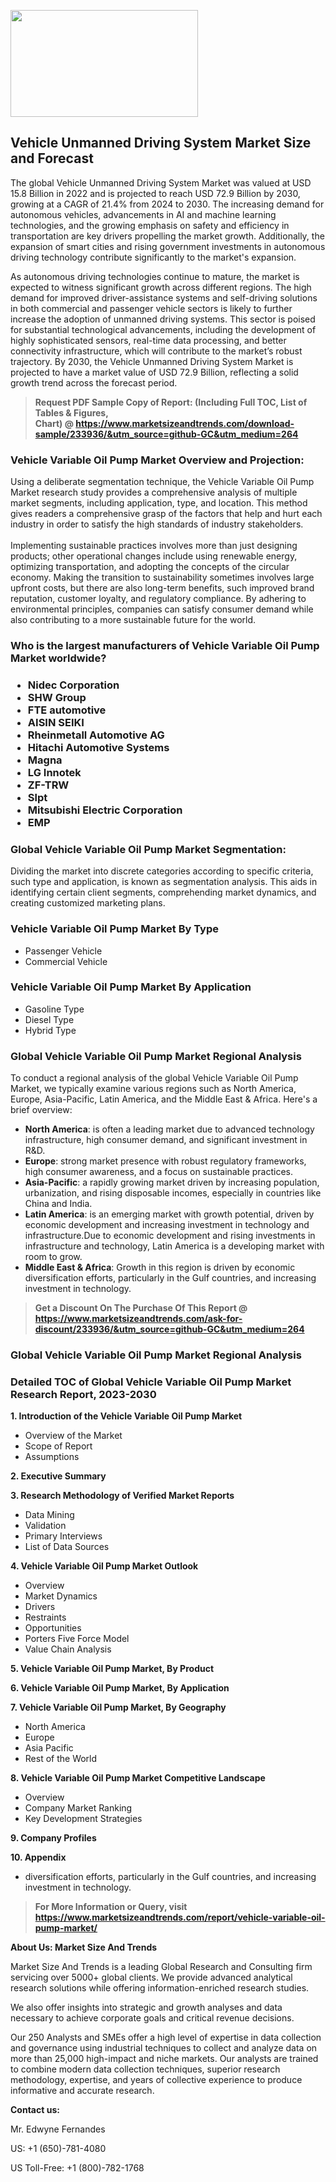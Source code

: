 <p><img class="alignnone size-medium wp-image-20088" src="https://ffe5etoiles.com/wp-content/uploads/2024/12/MST1-300x171.png" alt="" width="300" height="171" /></p><h2>Vehicle Unmanned Driving System Market Size and Forecast</h2><p>The global Vehicle Unmanned Driving System Market was valued at USD 15.8 Billion in 2022 and is projected to reach USD 72.9 Billion by 2030, growing at a CAGR of 21.4% from 2024 to 2030. The increasing demand for autonomous vehicles, advancements in AI and machine learning technologies, and the growing emphasis on safety and efficiency in transportation are key drivers propelling the market growth. Additionally, the expansion of smart cities and rising government investments in autonomous driving technology contribute significantly to the market's expansion.</p><p>As autonomous driving technologies continue to mature, the market is expected to witness significant growth across different regions. The high demand for improved driver-assistance systems and self-driving solutions in both commercial and passenger vehicle sectors is likely to further increase the adoption of unmanned driving systems. This sector is poised for substantial technological advancements, including the development of highly sophisticated sensors, real-time data processing, and better connectivity infrastructure, which will contribute to the market’s robust trajectory. By 2030, the Vehicle Unmanned Driving System Market is projected to have a market value of USD 72.9 Billion, reflecting a solid growth trend across the forecast period.</p></p><blockquote id="" class=""><strong>Request PDF Sample Copy of Report: (Including Full TOC, List of Tables &amp; Figures, Chart)&nbsp;@&nbsp;<strong><a href="https://www.marketsizeandtrends.com/download-sample/233936/&utm_source=github-GC&utm_medium=264" target="_blank">https://www.marketsizeandtrends.com/download-sample/233936/&utm_source=github-GC&utm_medium=264</a></strong></strong></blockquote><h3 id="" class="">Vehicle Variable Oil Pump Market&nbsp;Overview and Projection:</h3><p id="" class="">Using a deliberate segmentation technique, the Vehicle Variable Oil Pump Market research study provides a comprehensive analysis of multiple market segments, including application, type, and location. This method gives readers a comprehensive grasp of the factors that help and hurt each industry in order to satisfy the high standards of industry stakeholders. <br /> <br />Implementing sustainable practices involves more than just designing products; other operational changes include using renewable energy, optimizing transportation, and adopting the concepts of the circular economy. Making the transition to sustainability sometimes involves large upfront costs, but there are also long-term benefits, such improved brand reputation, customer loyalty, and regulatory compliance. By adhering to environmental principles, companies can satisfy consumer demand while also contributing to a more sustainable future for the world.</p><h3 id="" class="">Who is the largest manufacturers of&nbsp;Vehicle Variable Oil Pump Market worldwide?</h3><h3 class=""><p><ul><li>Nidec Corporation </li><li> SHW Group </li><li> FTE automotive </li><li> AISIN SEIKI </li><li> Rheinmetall Automotive AG </li><li> Hitachi Automotive Systems </li><li> Magna </li><li> LG Innotek </li><li> ZF-TRW </li><li> Slpt </li><li> Mitsubishi Electric Corporation </li><li> EMP</li></ul></p></h3><h3 id="" class="">Global&nbsp;Vehicle Variable Oil Pump Market Segmentation:</h3><p id="" class="">Dividing the market into discrete categories according to specific criteria, such type and application, is known as segmentation analysis. This aids in identifying certain client segments, comprehending market dynamics, and creating customized marketing plans.</p><h3 id="" class="">Vehicle Variable Oil Pump Market&nbsp;By Type</h3><p><p><ul><li>Passenger Vehicle</li><li> Commercial Vehicle</p></li></ul></p></p><h3 id="" class="">Vehicle Variable Oil Pump Market&nbsp;By Application</h3><p class=""><p><ul><li>Gasoline Type</li><li> Diesel Type</li><li> Hybrid Type</li></ul></p></p><h3 id="" class="">Global Vehicle Variable Oil Pump Market Regional Analysis</h3><p id="" class="">To conduct a regional analysis of the global Vehicle Variable Oil Pump Market, we typically examine various regions such as North America, Europe, Asia-Pacific, Latin America, and the Middle East &amp; Africa. Here's a brief overview:</p><ul><li><strong>North America</strong>: is often a leading market due to advanced technology infrastructure, high consumer demand, and significant investment in R&amp;D.</li><li><strong>Europe</strong>: strong market presence with robust regulatory frameworks, high consumer awareness, and a focus on sustainable practices.</li><li><strong>Asia-Pacific</strong>: a rapidly growing market driven by increasing population, urbanization, and rising disposable incomes, especially in countries like China and India.</li><li><strong>Latin America</strong>: is an emerging market with growth potential, driven by economic development and increasing investment in technology and infrastructure.Due to economic development and rising investments in infrastructure and technology, Latin America is a developing market with room to grow.</li><li><strong>Middle East &amp; Africa</strong>: Growth in this region is driven by economic diversification efforts, particularly in the Gulf countries, and increasing investment in technology.</li></ul><blockquote id="" class=""><strong>Get a Discount On The Purchase Of This Report @ <strong><a href="https://www.marketsizeandtrends.com/ask-for-discount/233936/&utm_source=github-GC&utm_medium=264" target="_blank">https://www.marketsizeandtrends.com/ask-for-discount/233936/&utm_source=github-GC&utm_medium=264</a></strong></strong></blockquote><h3 id="" class="">Global Vehicle Variable Oil Pump Market Regional Analysis</h3><h3 id="" class="">Detailed TOC of Global Vehicle Variable Oil Pump Market Research Report, 2023-2030</h3><p id="" class=""><strong>1. Introduction of the Vehicle Variable Oil Pump Market</strong></p><ul><li>Overview of the Market</li><li>Scope of Report</li><li>Assumptions</li></ul><p id="" class=""><strong>2. Executive Summary</strong></p><p id="" class=""><strong>3. Research Methodology of Verified Market Reports</strong></p><ul><li>Data Mining</li><li>Validation</li><li>Primary Interviews</li><li>List of Data Sources</li></ul><p id="" class=""><strong>4. Vehicle Variable Oil Pump Market Outlook</strong></p><ul><li>Overview</li><li>Market Dynamics</li><li>Drivers</li><li>Restraints</li><li>Opportunities</li><li>Porters Five Force Model</li><li>Value Chain Analysis</li></ul><p id="" class=""><strong>5. Vehicle Variable Oil Pump Market, By Product</strong></p><p id="" class=""><strong>6. Vehicle Variable Oil Pump Market, By Application</strong></p><p id="" class=""><strong>7. Vehicle Variable Oil Pump Market, By Geography</strong></p><ul><li>North America</li><li>Europe</li><li>Asia Pacific</li><li>Rest of the World</li></ul><p id="" class=""><strong>8. Vehicle Variable Oil Pump Market Competitive Landscape</strong></p><ul><li>Overview</li><li>Company Market Ranking</li><li>Key Development Strategies</li></ul><p id="" class=""><strong>9. Company Profiles</strong></p><p id="" class=""><strong>10. Appendix</strong></p><ul><li>diversification efforts, particularly in the Gulf countries, and increasing investment in technology.</li></ul><blockquote id="" class=""><strong>For More Information or Query, visit <strong><strong><a href="https://www.marketsizeandtrends.com/report/vehicle-variable-oil-pump-market/" target="_blank">https://www.marketsizeandtrends.com/report/vehicle-variable-oil-pump-market/</a></strong></strong></strong></blockquote><p id="" class=""><strong>About Us: Market Size And Trends</strong></p><p id="" class="">Market Size And Trends is a leading Global Research and Consulting firm servicing over 5000+ global clients. We provide advanced analytical research solutions while offering information-enriched research studies.</p><p id="" class="">We also offer insights into strategic and growth analyses and data necessary to achieve corporate goals and critical revenue decisions.</p><p id="" class="">Our 250 Analysts and SMEs offer a high level of expertise in data collection and governance using industrial techniques to collect and analyze data on more than 25,000 high-impact and niche markets. Our analysts are trained to combine modern data collection techniques, superior research methodology, expertise, and years of collective experience to produce informative and accurate research.</p><p id="" class=""><strong>Contact us:</strong></p><p id="" class="">Mr. Edwyne Fernandes</p><p id="" class="">US: +1 (650)-781-4080</p><p id="" class="">US Toll-Free: +1 (800)-782-1768</p>
